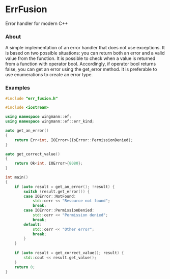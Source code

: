 # ErrFusion
Error handler for modern C++

### About
A simple implementation of an error handler that does not use exceptions.
It is based on two possible situations: you can return both an error and a valid value from the function.
It is possible to check when a value is returned from a function with operator bool.
Accordingly, if operator bool returns false, you can get an error using the get_error method.
It is preferable to use enumerations to create an error type.

### Examples

```cpp
#include "err_fusion.h"

#include <iostream>

using namespace wingmann::ef;
using namespace wingmann::ef::err_kind;

auto get_an_error()
{
    return Err<int, IOError>{IoError::PermissionDenied};
}

auto get_correct_value()
{
    return Ok<int, IOError>{8080};
}

int main()
{
    if (auto result = get_an_error(); !result) {
        switch (result.get_error()) {
        case IOError::NotFound:
            std::cerr << "Resource not found";
            break;
        case IOError::PermissionDenied:
            std::cerr << "Permission denied";
            break;
        default:
            std::cerr << "Other error";
            break;
        }
    }
    
    if (auto result = get_correct_value(); result) {
        std::cout << result.get_value();
    }
    return 0;
}
```

